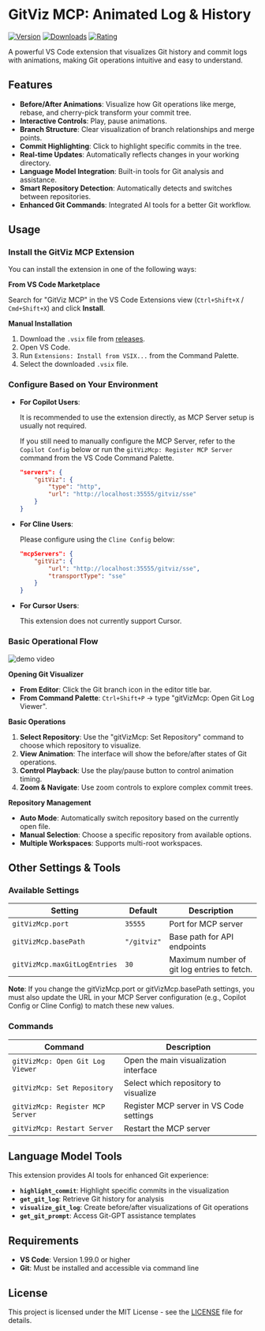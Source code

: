 # GitViz MCP: Animated Log & History

[![Version](https://img.shields.io/visual-studio-marketplace/v/GIT-Viz-Team.git-viz-mcp)](https://marketplace.visualstudio.com/items?itemName=GIT-Viz-Team.git-viz-mcp)
[![Downloads](https://img.shields.io/visual-studio-marketplace/d/GIT-Viz-Team.git-viz-mcp)](https://marketplace.visualstudio.com/items?itemName=GIT-Viz-Team.git-viz-mcp)
[![Rating](https://img.shields.io/visual-studio-marketplace/r/GIT-Viz-Team.git-viz-mcp)](https://marketplace.visualstudio.com/items?itemName=GIT-Viz-Team.git-viz-mcp)

A powerful VS Code extension that visualizes Git history and commit logs with animations, making Git operations intuitive and easy to understand.

## Features

- **Before/After Animations**: Visualize how Git operations like merge, rebase, and cherry-pick transform your commit tree.
- **Interactive Controls**: Play, pause animations.
- **Branch Structure**: Clear visualization of branch relationships and merge points.
- **Commit Highlighting**: Click to highlight specific commits in the tree.
- **Real-time Updates**: Automatically reflects changes in your working directory.
- **Language Model Integration**: Built-in tools for Git analysis and assistance.
- **Smart Repository Detection**: Automatically detects and switches between repositories.
- **Enhanced Git Commands**: Integrated AI tools for a better Git workflow.

## Usage

### Install the GitViz MCP Extension

You can install the extension in one of the following ways:

**From VS Code Marketplace**

Search for "GitViz MCP" in the VS Code Extensions view (`Ctrl+Shift+X` / `Cmd+Shift+X`) and click **Install**.

**Manual Installation**

1.  Download the `.vsix` file from [releases](https://github.com/GIT-Viz-Team/GitViz-MCP/releases/latest).
2.  Open VS Code.
3.  Run `Extensions: Install from VSIX...` from the Command Palette.
4.  Select the downloaded `.vsix` file.

### Configure Based on Your Environment

- **For Copilot Users**:

  It is recommended to use the extension directly, as MCP Server setup is usually not required.

  If you still need to manually configure the MCP Server, refer to the `Copilot Config` below or run the `gitVizMcp: Register MCP Server` command from the VS Code Command Palette.

  ```json
  "servers": {
      "gitViz": {
          "type": "http",
          "url": "http://localhost:35555/gitviz/sse"
      }
  }
  ```

- **For Cline Users**:

  Please configure using the `Cline Config` below:

  ```json
  "mcpServers": {
      "gitViz": {
          "url": "http://localhost:35555/gitviz/sse",
          "transportType": "sse"
      }
  }
  ```

- **For Cursor Users**:

  This extension does not currently support Cursor.

### Basic Operational Flow

![demo video](assets/demo_video_1.gif)

**Opening Git Visualizer**

- **From Editor**: Click the Git branch icon in the editor title bar.
- **From Command Palette**: `Ctrl+Shift+P` → type "gitVizMcp: Open Git Log Viewer".

**Basic Operations**

1.  **Select Repository**: Use the "gitVizMcp: Set Repository" command to choose which repository to visualize.
2.  **View Animation**: The interface will show the before/after states of Git operations.
3.  **Control Playback**: Use the play/pause button to control animation timing.
4.  **Zoom & Navigate**: Use zoom controls to explore complex commit trees.

**Repository Management**

- **Auto Mode**: Automatically switch repository based on the currently open file.
- **Manual Selection**: Choose a specific repository from available options.
- **Multiple Workspaces**: Supports multi-root workspaces.

## Other Settings & Tools

### Available Settings

| Setting                      | Default     | Description                                 |
| ---------------------------- | ----------- | ------------------------------------------- |
| `gitVizMcp.port`             | `35555`     | Port for MCP server                         |
| `gitVizMcp.basePath`         | `"/gitviz"` | Base path for API endpoints                 |
| `gitVizMcp.maxGitLogEntries` | `30`        | Maximum number of git log entries to fetch. |

**Note**: If you change the gitVizMcp.port or gitVizMcp.basePath settings, you must also update the URL in your MCP Server configuration (e.g., Copilot Config or Cline Config) to match these new values.

### Commands

| Command                          | Description                             |
| -------------------------------- | --------------------------------------- |
| `gitVizMcp: Open Git Log Viewer` | Open the main visualization interface   |
| `gitVizMcp: Set Repository`      | Select which repository to visualize    |
| `gitVizMcp: Register MCP Server` | Register MCP server in VS Code settings |
| `gitVizMcp: Restart Server`      | Restart the MCP server                  |

## Language Model Tools

This extension provides AI tools for enhanced Git experience:

- **`highlight_commit`**: Highlight specific commits in the visualization
- **`get_git_log`**: Retrieve Git history for analysis
- **`visualize_git_log`**: Create before/after visualizations of Git operations
- **`get_git_prompt`**: Access Git-GPT assistance templates

## Requirements

- **VS Code**: Version 1.99.0 or higher
- **Git**: Must be installed and accessible via command line

## License

This project is licensed under the MIT License - see the [LICENSE](LICENSE) file for details.
